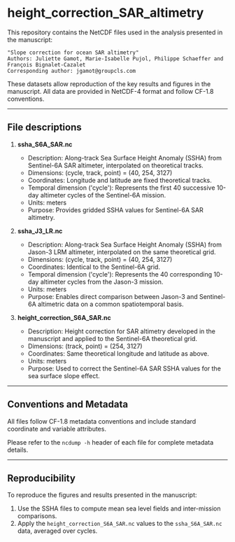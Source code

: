 # height_correction_SAR_altimetry
This repository contains the NetCDF files used in the analysis presented in the manuscript:

    "Slope correction for ocean SAR altimetry"
    Authors: Juliette Gamot, Marie-Isabelle Pujol, Philippe Schaeffer and François Bignalet-Cazalet 
    Corresponding author: jgamot@groupcls.com


These datasets allow reproduction of the key results and figures in the manuscript. All data are provided in NetCDF-4 format and follow CF-1.8 conventions.

------------------------------------------------------------
File descriptions
------------------------------------------------------------

1. **ssha_S6A_SAR.nc**

    - Description: Along-track Sea Surface Height Anomaly (SSHA) from Sentinel-6A SAR altimeter, interpolated on theoretical tracks.
    - Dimensions: (cycle, track, point) = (40, 254, 3127)
    - Coordinates: Longitude and latitude are fixed theoretical tracks.
    - Temporal dimension ('cycle'): Represents the first 40 successive 10-day altimeter cycles of the Sentinel-6A mission.
    - Units: meters
    - Purpose: Provides gridded SSHA values for Sentinel-6A SAR altimetry.

2. **ssha_J3_LR.nc**

    - Description: Along-track Sea Surface Height Anomaly (SSHA) from Jason-3 LRM altimeter, interpolated on the same theoretical grid.
    - Dimensions: (cycle, track, point) = (40, 254, 3127)
    - Coordinates: Identical to the Sentinel-6A grid.
    - Temporal dimension ('cycle'): Represents the 40 corresponding 10-day altimeter cycles from the Jason-3 mission.
    - Units: meters
    - Purpose: Enables direct comparison between Jason-3 and Sentinel-6A altimetric data on a common spatiotemporal basis.

3. **height_correction_S6A_SAR.nc**

    - Description: Height correction for SAR altimetry developed in the manuscript and applied to the Sentinel-6A theoretical grid.
    - Dimensions: (track, point) = (254, 3127)
    - Coordinates: Same theoretical longitude and latitude as above.
    - Units: meters
    - Purpose: Used to correct the Sentinel-6A SAR SSHA values for the sea surface slope effect.

------------------------------------------------------------
Conventions and Metadata
------------------------------------------------------------

All files follow CF-1.8 metadata conventions and include standard coordinate and variable attributes.

Please refer to the `ncdump -h` header of each file for complete metadata details.

------------------------------------------------------------
Reproducibility
------------------------------------------------------------

To reproduce the figures and results presented in the manuscript:

1. Use the SSHA files to compute mean sea level fields and inter-mission comparisons.
2. Apply the `height_correction_S6A_SAR.nc` values to the `ssha_S6A_SAR.nc` data, averaged over cycles.
